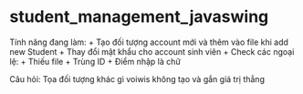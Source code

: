 # student_management_javaswing
Tính năng đang làm:
    + Tạo đối tượng account mới và thêm vào file khi add new Student
    + Thay đổi mật khẩu cho account sinh viên
    + 
Check các ngoại lệ:
    + Thiếu file
    + Trùng ID
    + Điểm nhập là chữ

Câu hỏi:
Tọa đối tượng khác gì voiwis không tạo và gắn giá trị thẳng